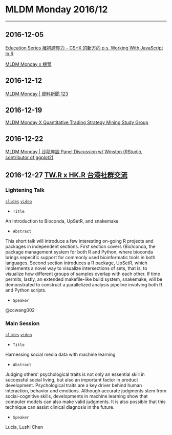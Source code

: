 # MLDM Monday 2016/12
---

## 2016-12-05

[Education Series 擁抱跨界力 – CS+X 的新方向 p.s. Working With JavaScript In R](https://www.meetup.com/R-Ladies-Taipei/events/235551756/)

[MLDM Monday x 機票](https://www.meetup.com/Taiwan-R/events/235124874/)

## 2016-12-12

[MLDM Monday | 資料新聞 123](https://www.meetup.com/Taiwan-R/events/236109591/)

## 2016-12-19

[MLDM Monday X Quantitativ­e Trading Strategy Mining Study Group](https://www.meetup.com/Taiwan-R/events/234986439/)

## 2016-12-22

[MLDM Monday | 沙龍座談 Panel Discussion w/ Winston (RStudio, contributor­ of ggplot2)](https://www.meetup.com/Taiwan-R/events/236230384/)

## 2016-12-27 [TW.R x HK.R 台港社群交流](https://www.meetup.com/Taiwan-R/events/236327688/)

  ### Lightening Talk
  [`slides`](https://blog.liang2.tw/2016Talk-Bioconda-UpSetR-Snakemake/) [`video`]()


  - `Title`

  An Introduction to Bioconda, UpSetR, and snakemake

  - `Abstract`

  This short talk will introduce a few interesting on-going R projects and packages in independent sections.  First section covers (Bio)conda, the package management system for both R and Python, where bioconda brings sepecific support for commonly used bioinformatic tools in both languages.  Second section introduces a R package, UpSetR, which implements a novel way to visualize intersections of sets, that is, to visualize how different groups of samples overlap with each other.  If time permits, lastly, an extended makefile-like build system, snakemake, will be demonstrated to construct a parallelized analysis pipeline involving both R and Python scripts.

  - `Speaker`

  @ccwang002

  ### Main Session
  [`slides`](20161227_social-media.pdf) [`video`]()

  - `Title`

  Harnessing social media data with machine learning

  - `Abstract`

  Judging others' psychological traits is not only an essential skill in successful social living, but also an important factor in product development. Psychological traits are a key driver behind human interaction, behavior and emotions. Although accurate judgments stem from social-cognitive skills, developments in machine learning show that computer models can also make valid judgments. It is also possible that this technique can assist clinical diagnosis in the future.

  - `Speaker`

  Lucia, Lushi Chen

